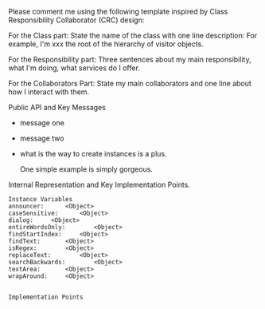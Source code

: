 Please comment me using the following template inspired by Class Responsibility Collaborator (CRC) design:For the Class part:  State the name of the class with one line description: For example, I'm xxx the root of the hierarchy of visitor objects.For the Responsibility part: Three sentences about my main responsibility, what I'm doing, what services do I offer.For the Collaborators Part: State my main collaborators and one line about how I interact with them. Public API and Key Messages- message one   - message two - what is the way to create instances is a plus.   One simple example is simply gorgeous. Internal Representation and Key Implementation Points.    Instance Variables	announcer:		<Object>	caseSensitive:		<Object>	dialog:		<Object>	entireWordsOnly:		<Object>	findStartIndex:		<Object>	findText:		<Object>	isRegex:		<Object>	replaceText:		<Object>	searchBackwards:		<Object>	textArea:		<Object>	wrapAround:		<Object>    Implementation Points